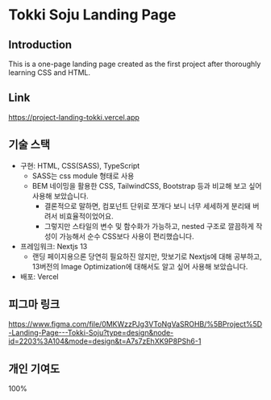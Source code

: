
# Tokki Soju Landing Page

## Introduction
This is a one-page landing page created as the first project after thoroughly learning CSS and HTML.

## Link
https://project-landing-tokki.vercel.app

## 기술 스택
- 구현: HTML, CSS(SASS), TypeScript
  - SASS는 css module 형태로 사용
  - BEM 네이밍을 활용한 CSS, TailwindCSS, Bootstrap 등과 비교해 보고 싶어 사용해 보았습니다.
    - 결론적으로 말하면, 컴포넌트 단위로 쪼개다 보니 너무 세세하게 분리돼 버려서 비효율적이었어요.
    - 그렇지만 스타일의 변수 및 함수화가 가능하고, nested 구조로 깔끔하게 작성이 가능해서 순수 CSS보다 사용이 편리했습니다.
- 프레임워크: Nextjs 13
  - 랜딩 페이지용으론 당연히 필요하진 않지만, 맛보기로 Nextjs에 대해 공부하고, 13버전의 Image Optimization에 대해서도 알고 싶어 사용해 보았습니다.
- 배포: Vercel

## 피그마 링크
https://www.figma.com/file/0MKWzzPJg3VToNgVaSROHB/%5BProject%5D-Landing-Page---Tokki-Soju?type=design&node-id=2203%3A104&mode=design&t=A7s7zEhXK9P8PSh6-1

## 개인 기여도
100%
